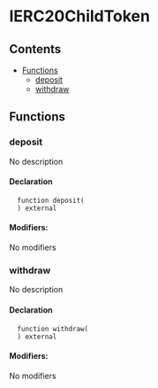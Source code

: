 # IERC20ChildToken





## Contents
<!-- START doctoc generated TOC please keep comment here to allow auto update -->
<!-- DON'T EDIT THIS SECTION, INSTEAD RE-RUN doctoc TO UPDATE -->

- [Functions](#functions)
  - [deposit](#deposit)
  - [withdraw](#withdraw)

<!-- END doctoc generated TOC please keep comment here to allow auto update -->




## Functions

### deposit
No description


#### Declaration
```solidity
  function deposit(
  ) external
```

#### Modifiers:
No modifiers



### withdraw
No description


#### Declaration
```solidity
  function withdraw(
  ) external
```

#### Modifiers:
No modifiers






